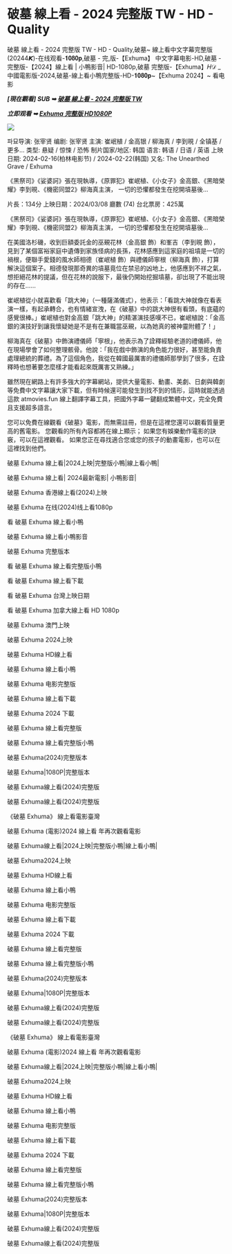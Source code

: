 <h1>破墓 線上看 - 2024 完整版 TW - HD - Quality </h1>

破墓 線上看 - 2024 完整版 TW - HD - Quality,破墓~ 線上看中文字幕完整版 (20244𝙆)-在线观看-𝟏𝟎𝟖𝟎𝐩,破墓 - 完,版-【Exhuma】 中文字幕电影-HD,破墓 -完整版-【2024】線上看 | 小鴨影音| HD-1080p,破墓 完整版-【Exhuma】𝐻𝒟 _ 中國電影版-2024,破墓-線上看小鴨完整版-HD-𝟏𝟎𝟖𝟎𝐩~【Exhuma 2024】~ 看电影

<p><b><I>[現在觀看] SUB ➥ <a href="https://t.co/mHqOSbyqwC" rel="noopener">破墓 線上看 - 2024 完整版 TW </a></I></b></p>

<p><b><I>立即观看 ➥ <a href="https://t.co/mHqOSbyqwC" rel="noopener">Exhuma 完整版 HD1080P</a></I></b></p>

<img src="https://upload.wikimedia.org/wikipedia/en/1/13/Exhuma_film_poster.jpg" />

파묘导演: 张宰贤
编剧: 张宰贤
主演: 崔岷植 / 金高银 / 柳海真 / 李到晛 / 全镇基 / 更多...
类型: 悬疑 / 惊悚 / 恐怖
制片国家/地区: 韩国
语言: 韩语 / 日语 / 英语
上映日期: 2024-02-16(柏林电影节) / 2024-02-22(韩国)
又名: The Unearthed Grave / Exhuma

《黑祭司》《娑婆訶》張在現執導，《原罪犯》崔岷植、《小女子》金高銀、《黑暗榮耀》李到晛、《機密同盟2》柳海真主演， 一切的恐懼都發生在挖開墳墓後…

片長：134分 上映日期：2024/03/08 廳數 (74) 台北票房：425萬

《黑祭司》《娑婆訶》張在現執導，《原罪犯》崔岷植、《小女子》金高銀、《黑暗榮耀》李到晛、《機密同盟2》柳海真主演， 一切的恐懼都發生在挖開墳墓後…

在美國洛杉磯，收到巨額委託金的巫覡花林（金高銀 飾）和峯吉（李到晛 飾），見到了某個富裕家庭中遺傳到家族怪病的長孫，花林感應到這家庭的祖墳是一切的禍根，便聯手愛錢的風水師相德（崔岷植 飾）與禮儀師寧根（柳海真 飾），打算解決這個案子。相德發現那奇異的墳墓竟位在禁忌的凶地上，他感應到不祥之氣，想拒絕花林的提議，但在花林的說服下，最後仍開始挖掘墳墓，卻出現了不能出現的存在……

崔岷植從小就喜歡看「跳大神」（一種薩滿儀式），他表示：「看跳大神就像在看表演一樣，有起承轉合，也有情緒宣洩，在《破墓》中的跳大神很有看頭，有底蘊的感覺很棒。」崔岷植也對金高銀「跳大神」的精湛演技感嘆不已，崔岷植說：「金高銀的演技好到讓我懷疑她是不是有在兼職當巫覡，以為她真的被神靈附體了！」

柳海真在《破墓》中飾演禮儀師「寧根」，他表示為了詮釋經驗老道的禮儀師，他在現場學會了如何整理骸骨。他說：「我在戲中飾演的角色能力很好，甚至能負責處理總統的葬禮。為了這個角色，我從在韓國最厲害的禮儀師那學到了很多，在詮釋時也想著要怎麼樣才能看起來既厲害又熟練。」

雖然現在網路上有許多強大的字幕網站，提供大量電影、動畫、美劇、日劇與韓劇等免費中文字幕讓大家下載，但有時候還可能發生到找不到的情形，這時就能透過這款 atmovies.fun 線上翻譯字幕工具，把國外字幕一鍵翻成繁體中文，完全免費且支援超多語言。

您可以免費在線觀看《破墓》電影，而無需註冊，但是在這裡您還可以觀看質量更高的舊電影。 您觀看的所有內容都將在線上顯示； 如果您有娛樂動作電影的訣竅，可以在這裡觀看。 如果您正在尋找適合您或您的孩子的動畫電影，也可以在這裡找到他們。

破墓 Exhuma 線上看|2024上映|完整版小鴨|線上看小鴨|

破墓 Exhuma 線上看| 2024最新電影| 小鴨影音|

破墓 Exhuma 香港線上看(2024)上映

破墓 Exhuma 在线(2024)线上看1080p

看 破墓 Exhuma 線上看小鴨

破墓 Exhuma 線上看小鴨影音

破墓 Exhuma 完整版本

看 破墓 Exhuma 線上看完整版小鴨

看 破墓 Exhuma 線上看下載

看 破墓 Exhuma 台灣上映日期

看 破墓 Exhuma 加拿大線上看 HD 1080p

破墓 Exhuma 澳門上映

破墓 Exhuma 2024上映

破墓 Exhuma HD線上看

破墓 Exhuma 線上看小鴨

破墓 Exhuma 电影完整版

破墓 Exhuma 線上看下載

破墓 Exhuma 2024 下載

破墓 Exhuma 線上看完整版

破墓 Exhuma 線上看完整版小鴨

破墓 Exhuma(2024)完整版本

破墓 Exhuma|1080P|完整版本

破墓 Exhuma線上看(2024)完整版

破墓 Exhuma線上看(2024)完整版

《破墓 Exhuma》 線上看電影臺灣

破墓 Exhuma (電影)2024 線上看 年再次觀看電影

破墓 Exhuma線上看|2024上映|完整版小鴨|線上看小鴨|

破墓 Exhuma2024上映

破墓 Exhuma HD線上看

破墓 Exhuma 線上看小鴨

破墓 Exhuma 电影完整版

破墓 Exhuma 線上看下載

破墓 Exhuma 2024 下載

破墓 Exhuma 線上看完整版

破墓 Exhuma 線上看完整版小鴨

破墓 Exhuma(2024)完整版本

破墓 Exhuma|1080P|完整版本

破墓 Exhuma線上看(2024)完整版

破墓 Exhuma線上看(2024)完整版

《破墓 Exhuma》 線上看電影臺灣

破墓 Exhuma (電影)2024 線上看 年再次觀看電影

破墓 Exhuma線上看|2024上映|完整版小鴨|線上看小鴨|

破墓 Exhuma2024上映

破墓 Exhuma HD線上看

破墓 Exhuma 線上看小鴨

破墓 Exhuma 电影完整版

破墓 Exhuma 線上看下載

破墓 Exhuma 2024 下載

破墓 Exhuma 線上看完整版

破墓 Exhuma 線上看完整版小鴨

破墓 Exhuma(2024)完整版本

破墓 Exhuma|1080P|完整版本

破墓 Exhuma線上看(2024)完整版

破墓 Exhuma線上看(2024)完整版
